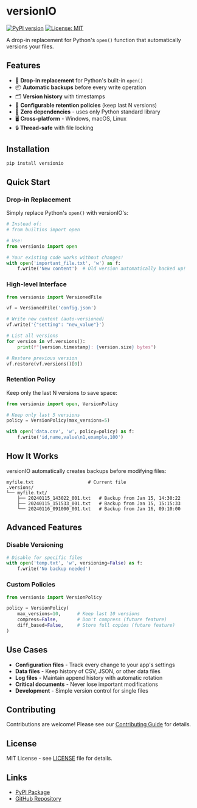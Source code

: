 # versionIO

[![PyPI version](https://badge.fury.io/py/versionio.svg)](https://pypi.org/project/versionio/)
[![License: MIT](https://img.shields.io/badge/License-MIT-yellow.svg)](https://opensource.org/licenses/MIT)

A drop-in replacement for Python's `open()` function that automatically versions your files.

## Features

- 🔄 **Drop-in replacement** for Python's built-in `open()`
- 📦 **Automatic backups** before every write operation  
- 🗂️ **Version history** with timestamps
- 🔧 **Configurable retention policies** (keep last N versions)
- 🚀 **Zero dependencies** - uses only Python standard library
- 🖥️ **Cross-platform** - Windows, macOS, Linux
- 🔒 **Thread-safe** with file locking

## Installation
```bash
pip install versionio
```

## Quick Start

### Drop-in Replacement

Simply replace Python's `open()` with versionIO's:
```python
# Instead of:
# from builtins import open

# Use:
from versionio import open

# Your existing code works without changes!
with open('important_file.txt', 'w') as f:
    f.write('New content')  # Old version automatically backed up!
```

### High-level Interface
```python
from versionio import VersionedFile

vf = VersionedFile('config.json')

# Write new content (auto-versioned)
vf.write('{"setting": "new_value"}')

# List all versions
for version in vf.versions():
    print(f"{version.timestamp}: {version.size} bytes")

# Restore previous version
vf.restore(vf.versions()[0])
```

### Retention Policy

Keep only the last N versions to save space:
```python
from versionio import open, VersionPolicy

# Keep only last 5 versions
policy = VersionPolicy(max_versions=5)

with open('data.csv', 'w', policy=policy) as f:
    f.write('id,name,value\n1,example,100')
```

## How It Works

versionIO automatically creates backups before modifying files:
```
myfile.txt                    # Current file
.versions/
└── myfile.txt/
    ├── 20240115_143022_001.txt   # Backup from Jan 15, 14:30:22
    ├── 20240115_151533_001.txt   # Backup from Jan 15, 15:15:33
    └── 20240116_091000_001.txt   # Backup from Jan 16, 09:10:00
```

## Advanced Features

### Disable Versioning
```python
# Disable for specific files
with open('temp.txt', 'w', versioning=False) as f:
    f.write('No backup needed')
```

### Custom Policies
```python
from versionio import VersionPolicy

policy = VersionPolicy(
    max_versions=10,      # Keep last 10 versions
    compress=False,       # Don't compress (future feature)
    diff_based=False,     # Store full copies (future feature)
)
```

## Use Cases

- **Configuration files** - Track every change to your app's settings
- **Data files** - Keep history of CSV, JSON, or other data files
- **Log files** - Maintain append history with automatic rotation
- **Critical documents** - Never lose important modifications
- **Development** - Simple version control for single files

## Contributing

Contributions are welcome! Please see our [Contributing Guide](CONTRIBUTING.md) for details.

## License

MIT License - see [LICENSE](LICENSE) file for details.

## Links

<!--- [Documentation](https://versionio.readthedocs.io)-->
- [PyPI Package](https://pypi.org/project/versionio/)
- [GitHub Repository](https://github.com/nikhilsshekhawat/versionio)
<!--- [Issue Tracker](https://github.com/yourusername/versionio/issues)-->
